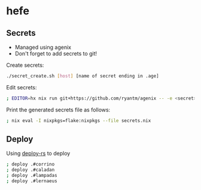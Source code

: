 # hefe

## Secrets

- Managed using agenix
- Don't forget to add secrets to git!

Create secrets:
```bash
./secret_create.sh [host] [name of secret ending in .age]
```

Edit secrets:

```bash
; EDITOR=hx nix run git+https://github.com/ryantm/agenix -- -e <secret>
```

Print the generated secrets file as follows:

```bash
; nix eval -I nixpkgs=flake:nixpkgs --file secrets.nix
```

## Deploy

Using [deploy-rs](https://github.com/serokell/deploy-rs) to deploy

```bash
; deploy .#corrino
; deploy .#caladan
; deploy .#lampadas
; deploy .#lernaeus
```


